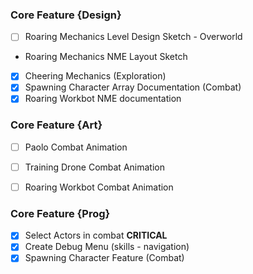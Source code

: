 ### Core Feature {Design}

- [ ] Roaring Mechanics Level Design Sketch - Overworld
- Roaring Mechanics NME Layout Sketch
- [x] Cheering Mechanics (Exploration) 
- [x] Spawning Character Array Documentation (Combat)
- [x] Roaring Workbot NME documentation

### Core Feature {Art}

- [ ] Paolo Combat Animation  
- [ ] Training Drone Combat Animation
- [ ] Roaring Workbot Combat Animation


### Core Feature {Prog}


- [x] Select Actors in combat **CRITICAL**
- [x] Create Debug Menu (skills - navigation)
- [x] Spawning Character Feature (Combat) 